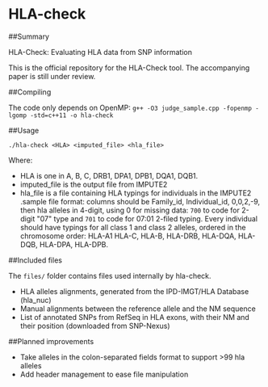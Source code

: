# HLA-check

##Summary

HLA-Check: Evaluating HLA data from SNP information

This is the official repository for the HLA-Check tool. The accompanying paper is still under review.

##Compiling

The code only depends on OpenMP:
`g++ -O3 judge_sample.cpp -fopenmp -lgomp -std=c++11 -o hla-check`

##Usage

`./hla-check <HLA> <imputed_file> <hla_file>`

Where:
* HLA is one in A, B, C, DRB1, DPA1, DPB1, DQA1, DQB1.
* imputed_file is the output file from IMPUTE2
* hla_file is a file containing HLA typings for individuals in the IMPUTE2 .sample file format: columns should be Family_id, Individual_id, 0,0,2,-9, then hla alleles in 4-digit, using 0 for missing data: `700` to code for 2-digit "07" type and `701` to code for 07:01 2-filed typing. Every individual should have typings for all class 1 and class 2 alleles, ordered in the chromosome order: HLA-A1 HLA-C, HLA-B, HLA-DRB, HLA-DQA, HLA-DQB, HLA-DPA, HLA-DPB. 

##Included files

The `files/` folder contains files used internally by hla-check.
* HLA alleles alignments, generated from the IPD-IMGT/HLA Database (hla_nuc)
* Manual alignments between the reference allele and the NM sequence
* List of annotated SNPs from RefSeq in HLA exons, with their NM and their position (downloaded from SNP-Nexus)

##Planned improvements

* Take alleles in the colon-separated fields format to support >99 hla alleles
* Add header management to ease file manipulation


